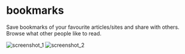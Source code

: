 # bookmarks
Save bookmarks of your favourite articles/sites and share with others. Browse what other people like to read. 

![screenshot_1](https://cloud.githubusercontent.com/assets/25902252/26309838/ee9121ba-3efe-11e7-9031-3e2d096ccbcb.png)
![screenshot_2](https://cloud.githubusercontent.com/assets/25902252/26309840/f05c6126-3efe-11e7-8a80-155365d322ee.png)

